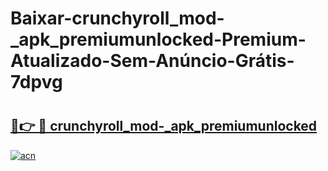 # Baixar-crunchyroll_mod-_apk_premiumunlocked-Premium-Atualizado-Sem-Anúncio-Grátis-7dpvg

# <h2><a href="https://8kcga1.esa.edu.pl?src=crunchyroll_mod-_apk_premiumunlocked&ref=7dpvg">🔗👉 🔴 crunchyroll_mod-_apk_premiumunlocked</a></h2>

[![acn](https://github.com/user-attachments/assets/0f9c940e-d8b0-45ae-aac7-cd30a18b3e1c)](https://8kcga1.esa.edu.pl?src=crunchyroll_mod-_apk_premiumunlocked&ref=7dpvg)

